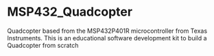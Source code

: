 # MSP432_Quadcopter
Quadcopter based from the MSP432P401R microcontroller from Texas Instruments. This is an educational software development kit to build a Quadcopter from scratch
